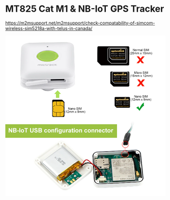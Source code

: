 # MT825 Cat M1 & NB-IoT GPS Tracker

https://m2msupport.net/m2msupport/check-compatability-of-simcom-wireless-sim5218a-with-telus-in-canada/

![alt text](H3db66763078a4dceb93e961923ca538er.webp)

